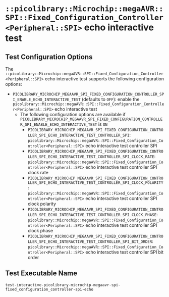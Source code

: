 # `::picolibrary::Microchip::megaAVR::SPI::Fixed_Configuration_Controller<Peripheral::SPI>` echo interactive test

## Test Configuration Options
The
`::picolibrary::Microchip::megaAVR::SPI::Fixed_Configuration_Controller<Peripheral::SPI>`
echo interactive test supports the following configuration options:
- `PICOLIBRARY_MICROCHIP_MEGAAVR_SPI_FIXED_CONFIGURATION_CONTROLLER_SPI_ENABLE_ECHO_INTERACTIVE_TEST`
  (defaults to `OFF`): enable the
  `picolibrary::Microchip::megaAVR::SPI::Fixed_Configuration_Controller<Peripheral::SPI>`
  echo interactive test
    - The following configuration options are available if
      `PICOLIBRARY_MICROCHIP_MEGAAVR_SPI_FIXED_CONFIGURATION_CONTROLLER_SPI_ENABLE_ECHO_INTERACTIVE_TEST`
      is `ON`
        - `PICOLIBRARY_MICROCHIP_MEGAAVR_SPI_FIXED_CONFIGURATION_CONTROLLER_SPI_ECHO_INTERACTIVE_TEST_CONTROLLER_SPI`:
          `picolibrary::Microchip::megaAVR::SPI::Fixed_Configuration_Controller<Peripheral::SPI>`
          echo interactive test controller SPI
        - `PICOLIBRARY_MICROCHIP_MEGAAVR_SPI_FIXED_CONFIGURATION_CONTROLLER_SPI_ECHO_INTERACTIVE_TEST_CONTROLLER_SPI_CLOCK_RATE`:
          `picolibrary::Microchip::megaAVR::SPI::Fixed_Configuration_Controller<Peripheral::SPI>`
          echo interactive test controller SPI clock rate
        - `PICOLIBRARY_MICROCHIP_MEGAAVR_SPI_FIXED_CONFIGURATION_CONTROLLER_SPI_ECHO_INTERACTIVE_TEST_CONTROLLER_SPI_CLOCK_POLARITY`:
          `picolibrary::Microchip::megaAVR::SPI::Fixed_Configuration_Controller<Peripheral::SPI>`
          echo interactive test controller SPI clock polarity
        - `PICOLIBRARY_MICROCHIP_MEGAAVR_SPI_FIXED_CONFIGURATION_CONTROLLER_SPI_ECHO_INTERACTIVE_TEST_CONTROLLER_SPI_CLOCK_PHASE`:
          `picolibrary::Microchip::megaAVR::SPI::Fixed_Configuration_Controller<Peripheral::SPI>`
          echo interactive test controller SPI clock phase
        - `PICOLIBRARY_MICROCHIP_MEGAAVR_SPI_FIXED_CONFIGURATION_CONTROLLER_SPI_ECHO_INTERACTIVE_TEST_CONTROLLER_SPI_BIT_ORDER`:
          `picolibrary::Microchip::megaAVR::SPI::Fixed_Configuration_Controller<Peripheral::SPI>`
          echo interactive test controller SPI bit order

## Test Executable Name
`test-interactive-picolibrary-microchip-megaavr-spi-fixed_configuration_controller-spi-echo`
